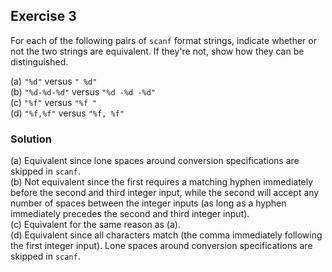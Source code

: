 ## Exercise 3
For each of the following pairs of `scanf` format strings, indicate whether or not the two strings are equivalent. If they're not, show how they can be distinguished.

(a) `"%d"`          versus `" %d"`</br>
(b) `"%d-%d-%d"`    versus `"%d -%d -%d"`</br>
(c) `"%f"`          versus `"%f "`</br>
(d) `"%f,%f"`       versus `"%f, %f"`

### Solution
(a) Equivalent since lone spaces around conversion specifications are skipped in `scanf`.</br>
(b) Not equivalent since the first requires a matching hyphen immediately before the second and third integer input, while the second will accept any number of spaces between the integer inputs (as long as a hyphen immediately precedes the second and third integer input).</br>
(c) Equivalent for the same reason as (a).</br>
(d) Equivalent since all characters match (the comma immediately following the first integer input). Lone spaces around conversion specifications are skipped in `scanf`.
